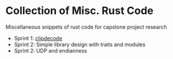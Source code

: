 # Collection of Misc. Rust Code

Miscellaneous snippets of rust code for capstone project research

- Sprint 1: [clipdecode](https://github.com/LavenderSnek/clipdecode)
- Sprint 2: Simple library design with traits and modules
- Sprint 2: UDP and endianness